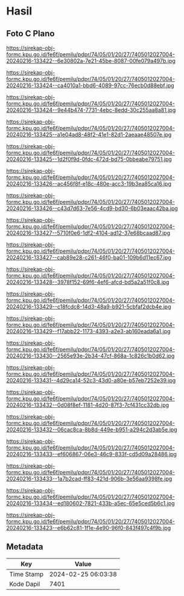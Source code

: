# Hasil

## Foto C Plano

https://sirekap-obj-formc.kpu.go.id/fe6f/pemilu/pdpr/74/05/01/20/27/7405012027004-20240216-133422--6e30802a-7e21-45be-8087-00fe079a497b.jpg

https://sirekap-obj-formc.kpu.go.id/fe6f/pemilu/pdpr/74/05/01/20/27/7405012027004-20240216-133424--ca4010a1-bbd6-4089-97cc-76ecb0d88ebf.jpg

https://sirekap-obj-formc.kpu.go.id/fe6f/pemilu/pdpr/74/05/01/20/27/7405012027004-20240216-133424--9e44b474-7731-4ebc-8edd-30c255aa8a81.jpg

https://sirekap-obj-formc.kpu.go.id/fe6f/pemilu/pdpr/74/05/01/20/27/7405012027004-20240216-133425--a1e04ad8-48f2-41e1-82d1-2aeaae48507e.jpg

https://sirekap-obj-formc.kpu.go.id/fe6f/pemilu/pdpr/74/05/01/20/27/7405012027004-20240216-133425--1d2f0f9d-0fdc-472d-bd75-0bbeabe79751.jpg

https://sirekap-obj-formc.kpu.go.id/fe6f/pemilu/pdpr/74/05/01/20/27/7405012027004-20240216-133426--ac456f8f-e18c-480e-acc3-19b3ea85ca16.jpg

https://sirekap-obj-formc.kpu.go.id/fe6f/pemilu/pdpr/74/05/01/20/27/7405012027004-20240216-133426--c43d7d63-7e56-4cd9-bd30-6b03eaac42ba.jpg

https://sirekap-obj-formc.kpu.go.id/fe6f/pemilu/pdpr/74/05/01/20/27/7405012027004-20240216-133427--5710f0e6-1df2-4104-ad12-37e68bcaad87.jpg

https://sirekap-obj-formc.kpu.go.id/fe6f/pemilu/pdpr/74/05/01/20/27/7405012027004-20240216-133427--cab89e28-c261-46f0-ba01-109b6d11ec67.jpg

https://sirekap-obj-formc.kpu.go.id/fe6f/pemilu/pdpr/74/05/01/20/27/7405012027004-20240216-133428--3978f152-69f6-4ef6-afcd-bd5a2a51f0c8.jpg

https://sirekap-obj-formc.kpu.go.id/fe6f/pemilu/pdpr/74/05/01/20/27/7405012027004-20240216-133429--c18fcdc8-14d3-48a9-b921-5cbfaf2dcb4e.jpg

https://sirekap-obj-formc.kpu.go.id/fe6f/pemilu/pdpr/74/05/01/20/27/7405012027004-20240216-133429--f17abb22-1173-4393-a2e3-ab160eada6a1.jpg

https://sirekap-obj-formc.kpu.go.id/fe6f/pemilu/pdpr/74/05/01/20/27/7405012027004-20240216-133430--2565e93e-2b34-47cf-868a-1c826c1b0d62.jpg

https://sirekap-obj-formc.kpu.go.id/fe6f/pemilu/pdpr/74/05/01/20/27/7405012027004-20240216-133431--4d29ca14-52c3-43d0-a80e-b57eb7252e39.jpg

https://sirekap-obj-formc.kpu.go.id/fe6f/pemilu/pdpr/74/05/01/20/27/7405012027004-20240216-133432--0d08f8ef-1181-4d20-87f3-7cf431cc32db.jpg

https://sirekap-obj-formc.kpu.go.id/fe6f/pemilu/pdpr/74/05/01/20/27/7405012027004-20240216-133432--06cac8ca-8b8d-449e-b951-a294c2d3ab5e.jpg

https://sirekap-obj-formc.kpu.go.id/fe6f/pemilu/pdpr/74/05/01/20/27/7405012027004-20240216-133433--ef606867-06e3-46c9-833f-cd5d09a28486.jpg

https://sirekap-obj-formc.kpu.go.id/fe6f/pemilu/pdpr/74/05/01/20/27/7405012027004-20240216-133433--1a7b2cad-ff83-421d-906b-3e56aa9398fe.jpg

https://sirekap-obj-formc.kpu.go.id/fe6f/pemilu/pdpr/74/05/01/20/27/7405012027004-20240216-133434--ed180602-7821-433b-a5ec-65e5ced5b6c1.jpg

https://sirekap-obj-formc.kpu.go.id/fe6f/pemilu/pdpr/74/05/01/20/27/7405012027004-20240216-133423--e6b62c81-1f1e-4e90-96f0-843f497c4f9b.jpg


## Metadata

| Key        | Value               |
| ---------- | ------------------- |
| Time Stamp | 2024-02-25 06:03:38 |
| Kode Dapil | 7401                |



